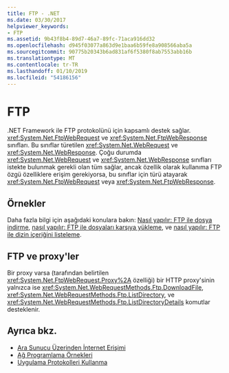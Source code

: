 ```yaml
---
title: FTP - .NET
ms.date: 03/30/2017
helpviewer_keywords:
- FTP
ms.assetid: 9b43f8b4-89d7-46a7-89fc-71aca916dd32
ms.openlocfilehash: d945f03077a863d9e1baa6b59fe8a908566aba5a
ms.sourcegitcommit: 90775b20343b6ad831af6f5380f8ab7553abb16b
ms.translationtype: MT
ms.contentlocale: tr-TR
ms.lasthandoff: 01/10/2019
ms.locfileid: "54186156"
---
```

# <a name="ftp"></a>FTP

.NET Framework ile FTP protokolünü için kapsamlı destek sağlar. <xref:System.Net.FtpWebRequest> ve <xref:System.Net.FtpWebResponse> sınıfları. Bu sınıflar türetilen <xref:System.Net.WebRequest> ve <xref:System.Net.WebResponse>. Çoğu durumda <xref:System.Net.WebRequest> ve <xref:System.Net.WebResponse> sınıfları istekte bulunmak gerekli olan tüm sağlar, ancak özellik olarak kullanıma FTP özgü özelliklere erişim gerekiyorsa, bu sınıflar için türü atayarak <xref:System.Net.FtpWebRequest> veya <xref:System.Net.FtpWebResponse>.

## <a name="examples"></a>Örnekler

Daha fazla bilgi için aşağıdaki konulara bakın: [Nasıl yapılır: FTP ile dosya indirme](how-to-download-files-with-ftp.md), [nasıl yapılır: FTP ile dosyaları karşıya yükleme](how-to-upload-files-with-ftp.md), ve [nasıl yapılır: FTP ile dizin içeriğini listeleme](how-to-list-directory-contents-with-ftp.md).

## <a name="ftp-and-proxies"></a>FTP ve proxy'ler

Bir proxy varsa (tarafından belirtilen <xref:System.Net.FtpWebRequest.Proxy%2A> özelliği) bir HTTP proxy'sinin yalnızca ise <xref:System.Net.WebRequestMethods.Ftp.DownloadFile>, <xref:System.Net.WebRequestMethods.Ftp.ListDirectory>, ve <xref:System.Net.WebRequestMethods.Ftp.ListDirectoryDetails> komutlar desteklenir.

## <a name="see-also"></a>Ayrıca bkz.

- [Ara Sunucu Üzerinden İnternet Erişimi](accessing-the-internet-through-a-proxy.md)
- [Ağ Programlama Örnekleri](network-programming-samples.md)
- [Uygulama Protokolleri Kullanma](using-application-protocols.md)
